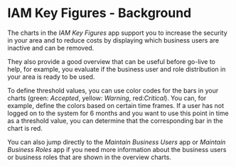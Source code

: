 <!-- loio0fdefc5b3ae747be96b8f516c1b101b1 -->

# IAM Key Figures - Background

The charts in the *IAM Key Figures* app support you to increase the security in your area and to reduce costs by displaying which business users are inactive and can be removed.

They also provide a good overview that can be useful before go-live to help, for example, you evaluate if the business user and role distribution in your area is ready to be used.

To define threshold values, you can use color codes for the bars in your charts \(green: *Accepted*, yellow: *Warning*, red:*Critical*\). You can, for example, define the colors based on certain time frames. If a user has not logged on to the system for 6 months and you want to use this point in time as a threshold value, you can determine that the corresponding bar in the chart is red.

You can also jump directly to the *Maintain Business Users* app or *Maintain Business Roles* app if you need more information about the business users or business roles that are shown in the overview charts.

